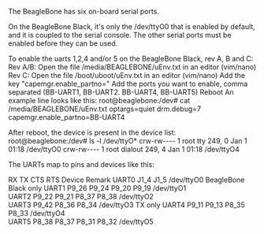 The BeagleBone has six on-board serial ports.

On the BeagleBone Black, it's only the /dev/ttyO0 that is enabled by default, and it is coupled to the serial console. The other serial ports must be enabled before they can be used.

To enable the uarts 1,2,4 and/or 5 on the BeagleBone Black, rev A, B and C:
Rev A/B: Open the file /media/BEAGLEBONE/uEnv.txt in an editor (vim/nano)
Rev C: Open the file /boot/uboot/uEnv.txt in an editor (vim/nano)
Add the key "capemgr.enable_partno="
Add the ports you want to enable, comma separated (BB-UART1, BB-UART2. BB-UART4, BB-UART5)
Reboot
An example line looks like this:
root@beaglebone:/dev# cat /media/BEAGLEBONE/uEnv.txt
optargs=quiet drm.debug=7 capemgr.enable_partno=BB-UART4

After reboot, the device is present in the device list:
 root@beaglebone:/dev# ls -l /dev/ttyO*
 crw-rw---- 1 root tty     249, 0 Jan  1 01:18 /dev/ttyO0
 crw-rw---- 1 root dialout 249, 4 Jan  1 01:18 /dev/ttyO4


The UARTs map to pins and devices like this:


 RX  TX  CTS   RTS   Device  Remark
 UART0     J1_4  J1_5          /dev/ttyO0 BeagleBone Black only
 UART1   P9_26   P9_24   P9_20   P9_19   /dev/ttyO1  
 UART2   P9_22   P9_21   P8_37   P8_38   /dev/ttyO2  
 UART3     P9_42   P8_36   P8_34   /dev/ttyO3  TX only
 UART4   P9_11   P9_13   P8_35   P8_33   /dev/ttyO4  
 UART5   P8_38   P8_37   P8_31   P8_32   /dev/ttyO5  
